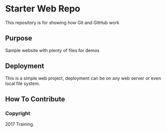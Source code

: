 # Starter Web Repo

This repository is for showing how Git and GitHub work

## Purpose

Sample website with plenty of files for demos

## Deployment

This is a simple web project, deployment can be on any web 
server or even local file system.

## How To Contribute


### Copyright

2017 Training.

